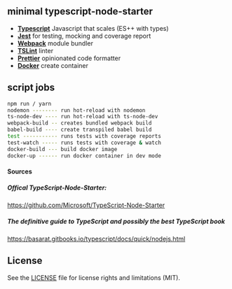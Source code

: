 ## minimal typescript-node-starter

- [**Typescript**](https://www.typescriptlang.org/) Javascript that scales (ES++ with types)
- [**Jest**](https://facebook.github.io/jest/) for testing, mocking and coverage report
- [**Webpack**](https://webpack.js.org/) module bundler
- [**TSLint**](https://palantir.github.io/tslint/) linter
- [**Prettier**](https://prettier.io/) opinionated code formatter
- [**Docker**](https://www.docker.com/) create container

## script jobs

```bash
npm run / yarn
nodemon -------- run hot-reload with nodemon
ts-node-dev ---- run hot-reload with ts-node-dev
webpack-build -- creates bundled webpack build
babel-build ---- create transpiled babel build
test ----------- runs tests with coverage reports
test-watch ----- runs tests with coverage & watch
docker-build --- build docker image
docker-up ------ run docker container in dev mode
```
#### Sources
##### Offical TypeScript-Node-Starter:
https://github.com/Microsoft/TypeScript-Node-Starter
##### The definitive guide to TypeScript and possibly the best TypeScript book
https://basarat.gitbooks.io/typescript/docs/quick/nodejs.html

## License
See the [LICENSE](LICENSE.md) file for license rights and limitations (MIT).
